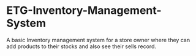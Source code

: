 # ETG-Inventory-Management-System
A basic Inventory management system for a store owner where they can add products to their stocks and also see their sells record. 
